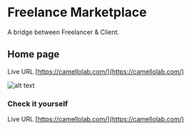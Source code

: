# Freelance Marketplace

A bridge between Freelancer & Client.

## Home page

Live URL [https://camellolab.com/](https://camellolab.com/)

![alt text]()

### Check it yourself
Live URL [https://camellolab.com/](https://camellolab.com/)
